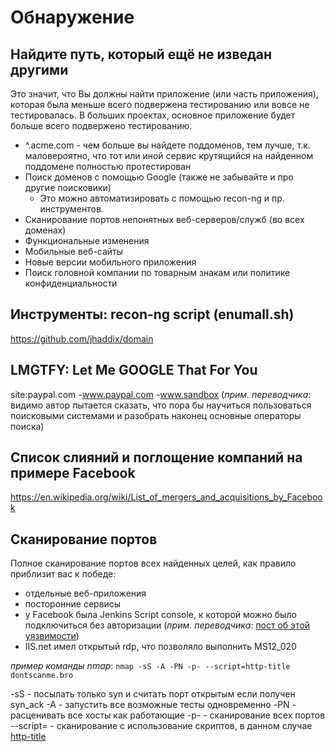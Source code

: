 # Обнаружение

## Найдите путь, который ещё не изведан другими

Это значит, что Вы должны найти приложение (или часть приложения), которая была меньше всего подвержена тестированию или вовсе не тестировалась. В больших проектах, основное приложение будет больше всего подвержено тестированию. 

- ^.acme.com - чем больше вы найдете поддоменов, тем лучше, т.к. маловероятно, что тот или иной сервис крутящийся на найденном поддомене полностью протестирован
- Поиск доменов с помощью Google (также не забывайте и про другие поисковики)
  - Это можно автоматизировать с помощью recon-ng и пр. инструментов.
- Сканирование портов непонятных веб-серверов/служб (во всех доменах)
- Функциональные изменения
- Мобильные веб-сайты
- Новые версии мобильного приложения
- Поиск головной компании по товарным знакам или политике конфиденциальности

## Инструменты: recon-ng script (enumall.sh)
https://github.com/jhaddix/domain

## LMGTFY: Let Me GOOGLE That For You
site:paypal.com -www.paypal.com -www.sandbox
(*прим. переводчика*: видимо автор пытается сказать, что пора бы научиться пользоваться поисковыми системами и разобрать наконец основные операторы поиска)

## Список слияний и поглощение компаний на примере Facebook
https://en.wikipedia.org/wiki/List_of_mergers_and_acquisitions_by_Facebook

## Сканирование портов
Полное сканирование портов всех найденных целей, как правило приблизит вас к победе:

- отдельные веб-приложения
- посторонние сервисы
- у Facebook была Jenkins Script console, к которой можно было подключиться без авторизации (*прим. переводчика*: [пост об этой уязвимости](http://blog.dewhurstsecurity.com/2014/12/09/how-i-hacked-facebook.html))
- IIS.net имел открытый rdp, что позволяло выполнить MS12_020

*пример команды nmap*:
``nmap -sS -A -PN -p- --script=http-title dontscanme.bro``

-sS       - посылать только syn и считать порт открытым если получен syn_ack 
-A        - запустить все возможные тесты одновременно
-PN       - расценивать все хосты как работающие
-p-       - сканирование всех портов
--script= - сканирование с использование скриптов, в данном случае [http-title](https://nmap.org/nsedoc/scripts/http-title.html)
